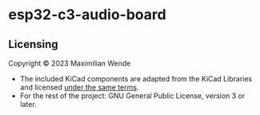 # esp32-c3-audio-board

## Licensing

Copyright © 2023 Maximilian Wende

- The included KiCad components are adapted from the KiCad Libraries and licensed [under the same terms](https://www.kicad.org/libraries/license/).
- For the rest of the project: GNU General Public License, version 3 or later.